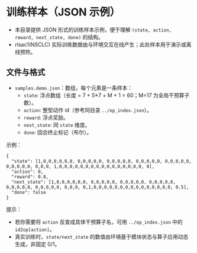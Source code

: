 # 训练样本（JSON 示例）

- 本目录提供 JSON 形式的训练样本示例，便于理解 `(state, action, reward, next_state, done)` 的结构。
- rlsac1(NSCLC) 实际训练数据由与环境交互在线产生；此处样本用于演示或离线预热。

## 文件与格式

- `samples.demo.json`：数组，每个元素是一条样本：
  - `state`: 浮点数组（长度 = 7 + 5*7 + M + 1 = 60；M=17 为全局干预算子数）。
  - `action`: 整型动作 id（参考同目录 `../op_index.json`）。
  - `reward`: 浮点奖励。
  - `next_state`: 同 `state` 维度。
  - `done`: 回合终止标记（布尔）。

示例：

```
{
  "state": [1,0,0,0,0,0,0, 0,0,0,0,0, 0,0,0,0,0, 0,0,0,0,0, 0,0,0,0,0, 0,0,0,0,0, 0,0,0, 1,0,0,0,0,0,0,0,0,0,0,0,0,0,0,0,0, 0],
  "action": 0,
  "reward": 0.8,
  "next_state": [1,0,0,0,0,0,0, 0,0,0,0,0, 0,0,0,0,0, 0,0,0,0,0, 0,0,0,0,0, 0,0,0,0,0, 0,0,0, 0,1,0,0,0,0,0,0,0,0,0,0,0,0,0,0,0, 0.5],
  "done": false
}
```

提示：
- 若你需要将 `action` 反查成具体干预算子名，可用 `../op_index.json` 中的 `id2op[action]`。
- 真实训练时，`state/next_state` 的数值由环境基于模块状态与算子应用动态生成，非固定 0/1。
